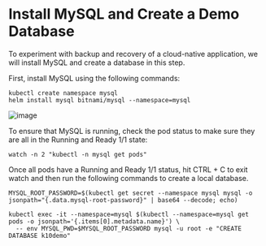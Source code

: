 # Install MySQL and Create a Demo Database

To experiment with backup and recovery of a cloud-native application, we will install MySQL and create a database in this step.

First, install MySQL using the following commands:

```
kubectl create namespace mysql
helm install mysql bitnami/mysql --namespace=mysql
```

![image](https://github.com/hoangtranson/kubernetes/assets/35447677/74f2ca0b-2d88-487f-a644-55c16e061df5)

To ensure that MySQL is running, check the pod status to make sure they are all in the Running and Ready 1/1 state:

```
watch -n 2 "kubectl -n mysql get pods"
```

Once all pods have a Running and Ready 1/1 status, hit CTRL + C to exit watch and then run the following commands to create a local database.

```
MYSQL_ROOT_PASSWORD=$(kubectl get secret --namespace mysql mysql -o jsonpath="{.data.mysql-root-password}" | base64 --decode; echo)

kubectl exec -it --namespace=mysql $(kubectl --namespace=mysql get pods -o jsonpath='{.items[0].metadata.name}') \
  -- env MYSQL_PWD=$MYSQL_ROOT_PASSWORD mysql -u root -e "CREATE DATABASE k10demo"
```

